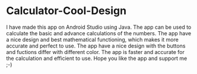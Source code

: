 # Calculator-Cool-Design
I have made this app on Android Studio using Java.
The app can be used to calculate the basic and advance calculations of the numbers. The app have a nice design and best mathematical functioning, which makes it more accurate and perfect to use. The app have a nice design with the buttons and fuctions differ with different color. The app is faster and accurate for the calculation and efficient to use. Hope you like the app and support me ;-)
